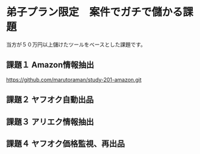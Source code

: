 # 弟子プラン限定　案件でガチで儲かる課題
当方が５０万円以上儲けたツールをベースとした課題です。

## 課題１ Amazon情報抽出
https://github.com/marutoraman/study-201-amazon.git

## 課題２ ヤフオク自動出品

## 課題３ アリエク情報抽出

## 課題４ ヤフオク価格監視、再出品

